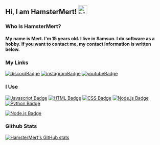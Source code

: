 ## Hi, I am HamsterMert! <img src="https://user-images.githubusercontent.com/1303154/88677602-1635ba80-d120-11ea-84d8-d263ba5fc3c0.gif" width="28px" alt="hi">

### Who Is HamsterMert?
#### My name is Mert. I'm 15 years old. I live in Samsun. I do software as a hobby. If you want to contact me, my contact information is written below.

### My Links
[![discordBadge](https://img.shields.io/badge/Discord-7289DA?style=for-the-badge&logo=discord&logoColor=white)](https://discord.com/users/1138630972854763611)
[![instagramBadge](https://img.shields.io/badge/Instagram-E4405F?style=for-the-badge&logo=instagram&logoColor=white)](https://instagram.com/@sagokajmert)
[![youtubeBadge](https://img.shields.io/badge/YouTube-FF0000?style=for-the-badge&logo=youtube&logoColor=white)](https://youtube.com/@hamstermert)


### I Use
 [![Javascript Badge](https://img.shields.io/badge/-Javascript-F0DB4F?style=for-the-badge&labelColor=black&logo=javascript&logoColor=F0DB4F)](https://discord.gg/yfD2Vmnr6F)
[![HTML Badge](https://img.shields.io/badge/HTML5-E34F26?style=for-the-badge&&labelColor=black&logo=html5&logoColor=E34FX6)](https://discord.gg/yfD2Vmnr6F)
[![CSS Badge](https://img.shields.io/badge/CSS-1572B6?style=for-the-badge&logo=css3&logoColor=1572B6&labelColor=black)](https://discord.gg/yfD2Vmnr6F)
[![Node.js Badge](https://img.shields.io/badge/Node.js-43853D?style=for-the-badge&logo=node.js&logoColor=43853D&labelColor=black)](https://discord.gg/yfD2Vmnr6F)
[![Python Badge](https://img.shields.io/badge/Python-FDE672?style=for-the-badge&logo=python&logoColor=blue&labelColor=black)](https://discord.gg/yfD2Vmnr6F)    


[![Node.js Badge](https://github-readme-stats.vercel.app/api/top-langs/?username=HamsterMert&theme=blue-green)](https://discord.gg/yfD2Vmnr6F)

### Github Stats
[![HamsterMert's GitHub stats](https://github-readme-stats.vercel.app/api?username=HamsterMert)](https://github.com/HamsterMert)

